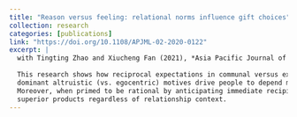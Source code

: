 ```yaml
---
title: "Reason versus feeling: relational norms influence gift choices"
collection: research
categories: [publications]
link: "https://doi.org/10.1108/APJML-02-2020-0122"
excerpt: |
  with Tingting Zhao and Xiucheng Fan (2021), *Asia Pacific Journal of Marketing and Logistics, 33*(8), 1723-1742  
 
  This research shows how reciprocal expectations in communal versus exchange relationships shape gift givers’ goals and choices. When selecting gifts for communal (exchange) recipients, 
  dominant altruistic (vs. egocentric) motives drive people to depend more strongly on rational analyses (intuition) and prefer products superior on cognitive (affective) attributions. 
  Moreover, when primed to be rational by anticipating immediate recipient evaluation, givers favored cognitively 
  superior products regardless of relationship context.
---
```

